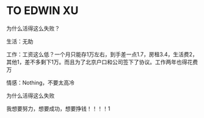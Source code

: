 # TO EDWIN XU

为什么活得这么失败？

生活：无助

工作：工资这么低？一个月只能存1万左右，到手差一点1.7，房租3.4，生活费2，其他1，差不多剩下1万。而且为了北京户口和公司签下了协议。工作两年也得花费万

情感：Nothing，不要太高冷



为什么活得这么失败

我想要努力，想要成功，想要挣钱！！！！1

